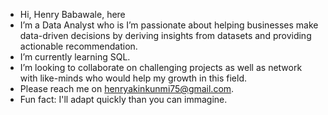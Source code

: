-  Hi, Henry Babawale, here
- I’m a Data Analyst who is I’m passionate about helping businesses make data-driven decisions by deriving insights from datasets and providing actionable recommendation.
- I’m currently learning SQL.
- I’m looking to collaborate on challenging projects as well as network with like-minds who would help my growth in this field.
- Please reach me on henryakinkunmi75@gmail.com.
- Fun fact: I'll adapt quickly than you can immagine.

<!---
Babawalehenry/Babawalehenry is a ✨ special ✨ repository because its `README.md` (this file) appears on your GitHub profile.
You can click the Preview link to take a look at your changes.
--->
